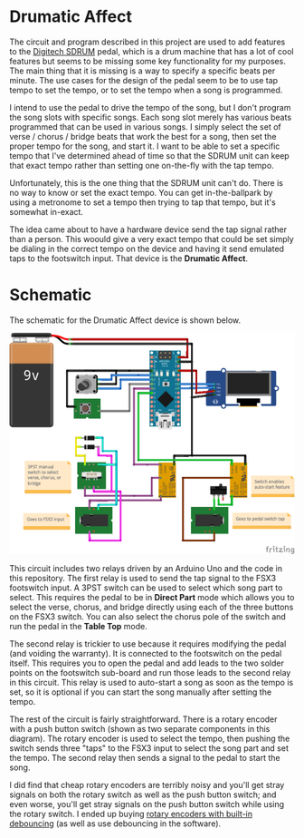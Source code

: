 # Drumatic Affect

The circuit and program described in this project are used to add features to the 
[Digitech SDRUM](https://www.digitech.com/band-creator/SDRUM.html)
pedal, which is a drum machine that has a lot of cool features but seems to be missing some
key functionality for my purposes. The main thing that it is missing is a way to specify
a specific beats per minute. The use cases for the design of the pedal seem to be to use tap
tempo to set the tempo, or to set the tempo when a song is programmed.

I intend to use the pedal to drive the tempo of the song, but I don't program the song slots
with specific songs. Each song slot merely has various beats programmed that can be used in 
various songs. I simply select the set of verse / chorus / bridge beats that work the best for
a song, then set the proper tempo for the song, and start it. I want to be able to set a 
specific tempo that I've determined ahead of time so that the SDRUM unit can keep that exact
tempo rather than setting one on-the-fly with the tap tempo.

Unfortunately, this is the one thing that the SDRUM unit can't do. There is no way to know or set
the exact tempo. You can get in-the-ballpark by using a metronome to set a tempo then trying to
tap that tempo, but it's somewhat in-exact.

The idea came about to have a hardware device send the tap signal rather than a person. This woould
give a very exact tempo that could be set simply be dialing in the correct tempo on the device
and having it send emulated taps to the footswitch input. That device is the **Drumatic Affect**.

# Schematic

The schematic for the Drumatic Affect device is shown below.

![Schematic diagram](DrumaticAffect_bb.png)

This circuit includes two relays driven by an Arduino Uno and the code in this repository.
The first relay is used to send the tap signal to the FSX3 footswitch input. A 3PST switch can
be used to select which song part to select. This requires the pedal to be in **Direct Part**
mode which allows you to select the verse, chorus, and bridge directly using each of the three
buttons on the FSX3 switch. You can also select the chorus pole of the switch and run the 
pedal in the **Table Top** mode.

The second relay is trickier to use because it requires modifying the pedal (and voiding the
warranty). It is connected to the footswitch on the pedal itself. This requires you to open
the pedal and add leads to the two solder points on the footswitch sub-board and run those
leads to the second relay in this circuit. This relay is used to auto-start a song as soon
as the tempo is set, so it is optional if you can start the song manually after setting the
tempo.

The rest of the circuit is fairly straightforward. There is a rotary encoder with a push button 
switch (shown as two separate components in this diagram). The rotary encoder is used to select
the tempo, then pushing the switch sends three "taps" to the FSX3 input to select the song
part and set the tempo. The second relay then sends a signal to the pedal to start the song.

I did find that cheap rotary encoders are terribly noisy and you'll get stray signals on both
the rotary switch as well as the push button switch; and even worse, you'll get stray signals
on the push button switch while using the rotary switch. I ended up buying [rotary encoders
with built-in debouncing](https://www.tindie.com/products/fabteck/24-steps-rotary-encoder-and-debouncing-circuit/)
(as well as use debouncing in the software).
